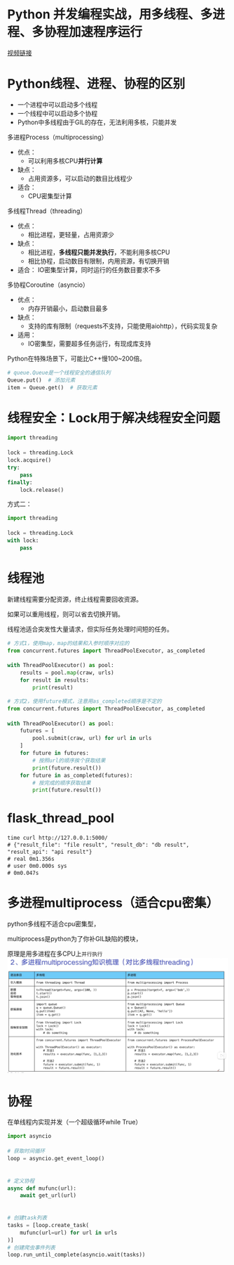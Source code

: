 # Python 并发编程实战，用多线程、多进程、多协程加速程序运行

[视频链接](https://www.bilibili.com/video/BV1bK411A7tV?p=1)

# Python线程、进程、协程的区别

+ 一个进程中可以启动多个线程
+ 一个线程中可以启动多个协程
+ Python中多线程由于GIL的存在，无法利用多核，只能并发

多进程Process（multiprocessing）

+ 优点：
    + 可以利用多核CPU**并行计算**
+ 缺点：
    + 占用资源多，可以启动的数目比线程少
+ 适合：
    + CPU密集型计算

多线程Thread（threading）

+ 优点：
    + 相比进程，更轻量，占用资源少
+ 缺点：
    + 相比进程，**多线程只能并发执行**，不能利用多核CPU
    + 相比协程，启动数目有限制，内用资源，有切换开销
+ 适合： IO密集型计算，同时运行的任务数目要求不多

多协程Coroutine（asyncio）

+ 优点：
    + 内存开销最小，启动数目最多
+ 缺点：
    + 支持的库有限制（requests不支持，只能使用aiohttp），代码实现复杂
+ 适用：
    + IO密集型，需要超多任务运行，有现成库支持

Python在特殊场景下，可能比C++慢100~200倍。

```python
# queue.Queue是一个线程安全的通信队列
Queue.put()  # 添加元素
item = Queue.get()  # 获取元素
```

# 线程安全：Lock用于解决线程安全问题

```python
import threading

lock = threading.Lock
lock.acquire()
try:
    pass
finally:
    lock.release()
```

方式二：

```python
import threading

lock = threading.Lock
with lock:
    pass
```

# 线程池

新建线程需要分配资源，终止线程需要回收资源。

如果可以重用线程，则可以省去切换开销。

线程池适合突发性大量请求，但实际任务处理时间短的任务。

```python
# 方式1，使用map，map的结果和入参时顺序对应的
from concurrent.futures import ThreadPoolExecutor, as_completed

with ThreadPoolExecutor() as pool:
    results = pool.map(craw, urls)
    for result in results:
        print(result)

```

```python
# 方式2，使用future模式，注意用as_completed顺序是不定的
from concurrent.futures import ThreadPoolExecutor, as_completed

with ThreadPoolExecutor() as pool:
    futures = [
        pool.submit(craw, url) for url in urls
    ]
    for future in futures:
        # 按照url的顺序挨个获取结果
        print(future.result())
    for future in as_completed(futures):
        # 按完成的顺序获取结果
        print(future.result())

```

# flask_thread_pool

```shell
time curl http://127.0.0.1:5000/
# {"result_file": "file result", "result_db": "db result", "result_api": "api result"}
# real 0m1.356s
# user 0m0.000s sys
# 0m0.047s
```

# 多进程multiprocess（适合cpu密集）

python多线程不适合cpu密集型，

multiprocess是python为了你补GIL缺陷的模块，

原理是用多进程在多CPU上`并行执行`
![img.png](img.png)

# 协程

在单线程内实现并发（一个超级循环while True）

```python
import asyncio

# 获取时间循环
loop = asyncio.get_event_loop()


# 定义协程
async def mufunc(url):
    await get_url(url)


# 创建task列表
tasks = [loop.create_task(
    mufunc(url=url) for url in urls
)]
# 创建爬虫事件列表
loop.run_until_complete(asyncio.wait(tasks))
```